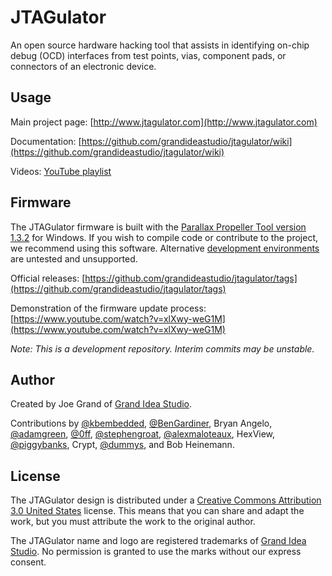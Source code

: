 JTAGulator
==========

An open source hardware hacking tool that assists in identifying on-chip debug (OCD) interfaces from test points, vias, component pads, or connectors of an electronic device.


Usage
-----

Main project page: [http://www.jtagulator.com](http://www.jtagulator.com)

Documentation: [https://github.com/grandideastudio/jtagulator/wiki](https://github.com/grandideastudio/jtagulator/wiki)

Videos: [YouTube playlist](https://www.youtube.com/playlist?list=PLsyTdiI7kVn8H848lMSKljkUwPnZfke9k)

Firmware
--------

The JTAGulator firmware is built with the [Parallax Propeller Tool version 1.3.2](http://www.grandideastudio.com/wp-content/uploads/P8X32A-Setup-Propeller-Tool-v1.3.2.zip) for Windows. If you wish to compile code or contribute to the project, we recommend using this software. Alternative [development environments](https://www.parallax.com/download/propeller-1-software/) are untested and unsupported.

Official releases: [https://github.com/grandideastudio/jtagulator/tags](https://github.com/grandideastudio/jtagulator/tags)

Demonstration of the firmware update process: [https://www.youtube.com/watch?v=xlXwy-weG1M](https://www.youtube.com/watch?v=xlXwy-weG1M)

*Note: This is a development repository. Interim commits may be unstable.*


Author
------
Created by Joe Grand of [Grand Idea Studio](http://www.grandideastudio.com). 

Contributions by [@kbembedded](https://github.com/kbembedded), [@BenGardiner](https://github.com/BenGardiner), Bryan Angelo, [@adamgreen](https://github.com/adamgreen), [@0ff](https://github.com/0ff), [@stephengroat](https://github.com/stephengroat), [@alexmaloteaux](https://github.com/alexmaloteaux), HexView, [@piggybanks](https://github.com/piggybanks), Crypt, [@dummys](https://github.com/dummys), and Bob Heinemann.

License
-------
The JTAGulator design is distributed under a [Creative Commons Attribution 3.0 United States](http://creativecommons.org/licenses/by/3.0/us/) license. This means that you can share and adapt the work, but you must attribute the work to the original author. 

The JTAGulator name and logo are registered trademarks of [Grand Idea Studio]((http://www.grandideastudio.com)). No permission is granted to use the marks without our express consent. 
